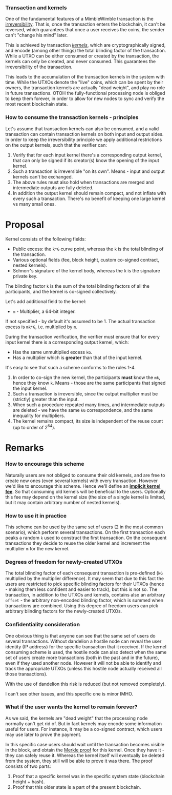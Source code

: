 ### Transaction and kernels
One of the fundamental features of a MimbleWimble transaction is the <u>irreversibility</u>. That is, once the transaction enters the blockchain, it can't be reversed, which guarantees that once a user receives the coins, the sender can't "change his mind" later.

This is achieved by transaction <u>_kernels_</u>, which are cryptographically signed, and encode (among other things) the total blinding factor of the transaction. While a UTXO can be either consumed or created by the transaction, the kernels can only be created, and never consumed. This guarantees the irreversibility of the transaction.

This leads to the accumulation of the transaction kernels in the system with time. While the UTXOs denote the "live" coins, which can be spent by their owners, the transaction kernels are actually "dead weight", and play no role in future transactions. OTOH the fully-functional processing node is obliged to keep them forever, in order to allow for new nodes to sync and verify the most recent blockchain state.

### How to consume the transaction kernels - principles

Let's assume that transaction kernels can also be consumed, and a valid transaction can contain transaction kernels on both input and output sides. In order to keep the irreversibility principle we apply additional restrictions on the output kernels, such that the verifier can:
1. Verify that for each input kernel there's a corresponding output kernel, that can only be signed if its creator(s) know the opening of the input kernel.
1. Such a transaction is irreversible "on its own". Means - input and output kernels can't be exchanged.
1. The above rules must also hold when transactions are merged and intermediate outputs are fully deleted.
1. In addition the output kernel should remain compact, and not inflate with every such a transaction. There's no benefit of keeping one large kernel vs many small ones.

# Proposal

Kernel consists of the following fields:
* Public excess: the `k*G` curve point, whereas the `k` is the total blinding of the transaction.
* Various optional fields (fee, block height, custom co-signed contract, nested kernels).
* Schnorr's signature of the kernel body, whereas the `k` is the signature private key.

The blinding factor `k` is the sum of the total blinding factors of all the participants, and the kernel is co-signed collectively.

Let's add additional field to the kernel:
* `m` - Multiplier, a 64-bit integer.

If not specified - by default it's assumed to be 1. The actual transaction excess is `mk*G`, i.e. multiplied by `m`.

During the transaction verification, the verifier must ensure that for every input kernel there is a corresponding output kernel, which:
* Has the same unmultiplied excess `kG`.
* Has a multiplier which is **greater** than that of the input kernel.

It's easy to see that such a scheme conforms to the rules 1-4.

1. In order to co-sign the new kernel, the participants **must** know the `mk`, hence they know `k`. Means - those are the same participants that signed the input kernel.
1. Such a transaction is irreversible, since the output multiplier must be (strictly) greater than the input.
1. When such a procedure repeated many times, and intermediate outputs are deleted - we have the same `kG` correspondence, and the same inequality for multipliers.
1. The kernel remains compact, its size is independent of the reuse count (up to order of 2<sup>64</sup>).

# Remarks

### How to encourage this scheme

Naturally users are not obliged to consume their old kernels, and are free to create new ones (even several kernels) with every transaction.
However we'd like to encourage this scheme. Hence we'll define an <u>**implicit kernel fee**</u>. So that consuming old kernels will be beneficial to the users.
Optionally this fee may depend on the kernel size (the size of a single kernel is limited, but it may contain arbitrary number of nested kernels).

### How to use it in practice

This scheme can be used by the same set of users (2 in the most common scenario), which perform several transactions.
On the first transaction each peaks a random `k` used to construct the first transaction.
On the consequent transactions they decide to reuse the older kernel and increment the multiplier `m` for the new kernel.

### Degrees of freedom for newly-created UTXOs

The total blinding factor of each consequent transaction is pre-defined (`kG` multiplied by the multiplier difference). It may seem that due to this fact the users are restricted to pick specific blinding factors for their UTXOs (hence - making them less confident and easier to track), but this is not so.
The transaction, in addition to the UTXOs and kernels, contains also an arbitrary `offset` - the arbitrary non-encoded blinding factor, which is summed when transactions are combined. Using this degree of freedom users can pick arbitrary blinding factors for the newly-created UTXOs.

### Confidentiality consideration

One obvious thing is that anyone can see that the same set of users do several transactions. Without dandelion a hostile node can reveal the user identity (IP address) for the specific transaction that it received. If the kernel consuming scheme is used, the hostile node can also detect when the same set of users create more transactions (both in the past and in the future), even if they used another node.
However it will not be able to identify and track the appropriate UTXOs (unless this hostile node actually received all those transactions).

With the use of dandelion this risk is reduced (but not removed completely).

I can't see other issues, and this specific one is minor IMHO.

### What if the user wants the kernel to remain forever?

As we said, the kernels are "dead weight" that the processing node normally can't get rid of. But in fact kernels may encode some information useful for users. For instance, it may be a co-signed contract, which users may use later to prove the payment.

In this specific case users should wait until the transaction becomes visible in the block, and obtain the <u>Merkle proof</u> for this kernel.
Once they have it - they can safely reuse it. Whereas the kernel itself will eventually be deleted from the system, they still will be able to prove it was there. The proof consists of two parts:
1. Proof that a specific kernel was in the specific system state (blockchain height + hash).
1. Proof that this older state is a part of the present blockchain.


